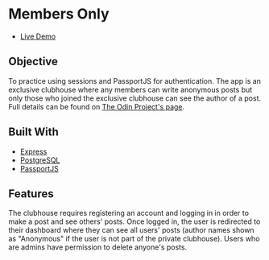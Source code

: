 # Members Only

- [Live Demo](https://members-only-ixfi.onrender.com)

## Objective

To practice using sessions and PassportJS for authentication. The app is an exclusive clubhouse where any members can write anonymous posts but only those who joined the exclusive clubhouse can see the author of a post. Full details can be found on [The Odin Project's page](https://www.theodinproject.com/lessons/node-path-nodejs-members-only).

## Built With

- [Express](https://expressjs.com/)
- [PostgreSQL](https://www.postgresql.org/)
- [PassportJS](https://www.passportjs.org/)

## Features

The clubhouse requires registering an account and logging in in order to make a post and see others' posts. Once logged in, the user is redirected to their dashboard where they can see all users' posts (author names shown as "Anonymous" if the user is not part of the private clubhouse). Users who are admins have permission to delete anyone's posts.

